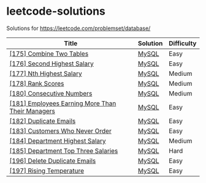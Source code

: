 leetcode-solutions
===================

Solutions for https://leetcode.com/problemset/database/

| Title | Solution | Difficulty |
| ----- | -------- | ---------- |
| [[175] Combine Two Tables](https://leetcode.com/problems/combine-two-tables/) | [MySQL](./175.CombineTwoTables/solution.sql) | Easy
| [[176] Second Highest Salary](https://leetcode.com/problems/second-highest-salary/) | [MySQL](./176.SecondHighestSalary/solution.sql) | Easy
| [[177] Nth Highest Salary](https://leetcode.com/problems/nth-highest-salary/) | [MySQL](./177.NthHighestSalary/solution.sql) | Medium
| [[178] Rank Scores](https://leetcode.com/problems/rank-scores/) | [MySQL](./178.RankScores/solution.sql) | Medium
| [[180] Consecutive Numbers](https://leetcode.com/problems/consecutive-numbers/) | [MySQL](./180.ConsecutiveNumbers/solution.sql) | Medium
| [[181] Employees Earning More Than Their Managers](https://leetcode.com/problems/employees-earning-more-than-their-managers/) | [MySQL](./181.EmployeesEarningMoreThanTheirManagers/solution.sql) | Easy
| [[182] Duplicate Emails](https://leetcode.com/problems/duplicate-emails/) | [MySQL](./182.DuplicateEmails/solution.sql) | Easy
| [[183] Customers Who Never Order](https://leetcode.com/problems/customers-who-never-order/) | [MySQL](./183.CustomersWhoNeverOrder/solution.sql) | Easy
| [[184] Department Highest Salary](https://leetcode.com/problems/department-highest-salary/) | [MySQL](./184.DepartmentHighestSalary/solution.sql) | Medium
| [[185] Department Top Three Salaries](https://leetcode.com/problems/department-top-three-salaries/) | [MySQL](./185.DepartmentTopThreeSalaries/solution.sql) | Hard
| [[196] Delete Duplicate Emails](https://leetcode.com/problems/delete-duplicate-emails/) | [MySQL](./196.DeleteDuplicateEmails/solution.sql) | Easy
| [[197] Rising Temperature](https://leetcode.com/problems/rising-temperature/) | [MySQL](./197.RisingTemperature/solution.sql) | Easy
